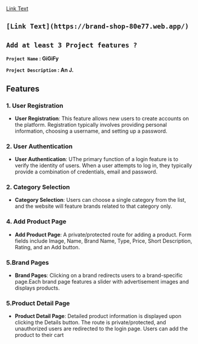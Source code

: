 [Link Text](https://brand-shop-80e77.web.app/)





## **`[Link Text](https://brand-shop-80e77.web.app/)`**
## **`Add at least 3 Project features ?`**

**`Project Name` : GiGiFy**

**`Project Description` : An J.**

## Features



### 1. User Registration

- **User Registration**: This feature allows new users to create accounts on the platform. Registration typically involves providing personal information, choosing a username, and setting up a password.


### 2. User Authentication

- **User Authentication**: UThe primary function of a login feature is to verify the identity of users. When a user attempts to log in, they typically provide a combination of credentials, email and password.


### 2. Category Selection



- **Category Selection**: Users can choose a single category from the list, and the website will feature brands related to that category only.



### 4. Add Product Page 

- **Add Product Page**: A private/protected route for adding a product.
Form fields include Image, Name, Brand Name, Type, Price, Short Description, Rating, and an Add button.

### 5.Brand Pages
- **Brand Pages**: Clicking on a brand redirects users to a brand-specific page.Each brand page features a slider with advertisement images and displays products.

### 5.Product Detail Page
- **Product Detail Page**: Detailed product information is displayed upon clicking the Details button.
The route is private/protected, and unauthorized users are redirected to the login page.
Users can add the product to their cart

